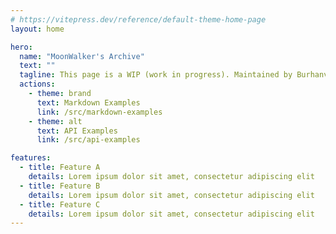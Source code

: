 ```yaml
---
# https://vitepress.dev/reference/default-theme-home-page
layout: home

hero:
  name: "MoonWalker's Archive"
  text: ""
  tagline: This page is a WIP (work in progress). Maintained by Burhanverse.
  actions:
    - theme: brand
      text: Markdown Examples
      link: /src/markdown-examples
    - theme: alt
      text: API Examples
      link: /src/api-examples

features:
  - title: Feature A
    details: Lorem ipsum dolor sit amet, consectetur adipiscing elit
  - title: Feature B
    details: Lorem ipsum dolor sit amet, consectetur adipiscing elit
  - title: Feature C
    details: Lorem ipsum dolor sit amet, consectetur adipiscing elit
---
```


